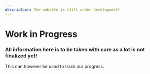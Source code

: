 ```yaml
---
description: The website is still under development!
---
```


# Work in Progress

### All information here is to be taken with care as a lot is not finalized yet!

This can however be used to track our progress.
